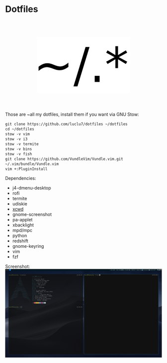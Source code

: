 # Dotfiles
<h1 align="center"><br>
<img src="https://raw.githubusercontent.com/luclu7/dotfiles/master/dotfiles.png" alt="random dotfiles icon" width="300em">
<br><br>
</h1>

Those are ~all my dotfiles, install them if you want via GNU Stow:
```
git clone https://github.com/luclu7/dotfiles ~/dotfiles
cd ~/dotfiles
stow -v vim
stow -v i3
stow -v termite
stow -v bins
stow -v fish
git clone https://github.com/VundleVim/Vundle.vim.git ~/.vim/bundle/Vundle.vim
vim +:PluginInstall
```

Dependencies:
* j4-dmenu-desktop
* rofi
* termite
* udiskie
* [xcwd](https://github.com/schischi/xcwd)
* gnome-screenshot
* pa-applet
* xbacklight
* mpd/mpc
* python
* redshift
* gnome-keyring
* vim
* fzf

Screenshot:
![screenshot](screenshot.png)
